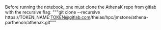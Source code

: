 Before running the notebook, one must clone the AthenaK repo from gitlab with the recursive flag:
"""git clone --recursive https://TOKEN_NAME:TOKEN@gitlab.com/theias/hpc/jmstone/athena-parthenon/athenak.git"""
